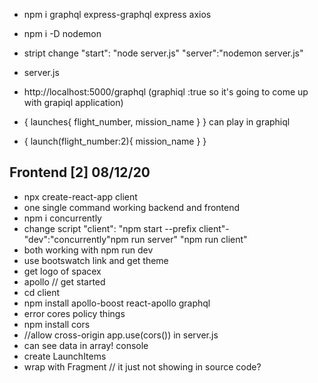 - npm i graphql express-graphql express axios
- npm i -D nodemon
- stript change
  "start": "node server.js"
  "server":"nodemon server.js"
- server.js
- http://localhost:5000/graphql (graphiql :true so it's going to come up with grapiql application)
- {
  launches{
  flight_number,
  mission_name
  }
  }
  can play in graphiql

- {
  launch(flight_number:2){
  mission_name
  }
  }

## Frontend [2] 08/12/20

- npx create-react-app client
- one single command working backend and frontend
- npm i concurrently
- change script "client": "npm start --prefix client"- "dev":"concurrently\"npm run server\" \"npm run client\"
- both working with npm run dev
- use bootswatch link and get theme
- get logo of spacex
- apollo // get started
- cd client
- npm install apollo-boost react-apollo graphql
- error cores policy things
- npm install cors
- //allow cross-origin
  app.use(cors())
  in server.js
- can see data in array! console
- create LaunchItems
- wrap with Fragment // it just not showing in source code?
